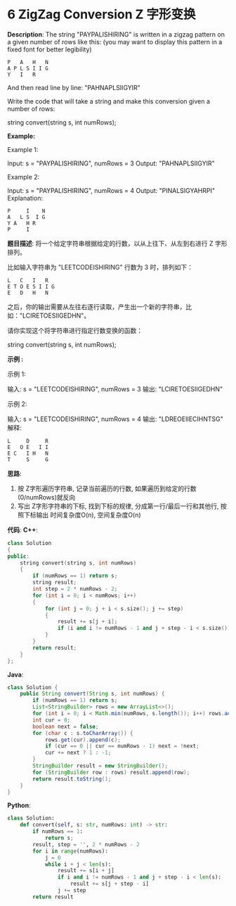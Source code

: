 # 6 ZigZag Conversion Z 字形变换

__Description__:
The string "PAYPALISHIRING" is written in a zigzag pattern on a given number of rows like this: (you may want to display this pattern in a fixed font for better legibility)

```text
P   A   H   N
A P L S I I G
Y   I   R
```

And then read line by line: "PAHNAPLSIIGYIR"

Write the code that will take a string and make this conversion given a number of rows:

string convert(string s, int numRows);

__Example:__

Example 1:

Input: s = "PAYPALISHIRING", numRows = 3
Output: "PAHNAPLSIIGYIR"

Example 2:

Input: s = "PAYPALISHIRING", numRows = 4
Output: "PINALSIGYAHRPI"
Explanation:

```text
P     I    N
A   L S  I G
Y A   H R
P     I
```

__题目描述__:
将一个给定字符串根据给定的行数，以从上往下、从左到右进行 Z 字形排列。

比如输入字符串为 "LEETCODEISHIRING" 行数为 3 时，排列如下：

```text
L   C   I   R
E T O E S I I G
E   D   H   N
```

之后，你的输出需要从左往右逐行读取，产生出一个新的字符串，比如："LCIRETOESIIGEDHN"。

请你实现这个将字符串进行指定行数变换的函数：

string convert(string s, int numRows);

__示例 :__

示例 1:

输入: s = "LEETCODEISHIRING", numRows = 3
输出: "LCIRETOESIIGEDHN"

示例 2:

输入: s = "LEETCODEISHIRING", numRows = 4
输出: "LDREOEIIECIHNTSG"
解释:

```text
L     D     R
E   O E   I I
E C   I H   N
T     S     G
```

__思路__:

1. 按 Z字形遍历字符串, 记录当前遍历的行数, 如果遍历到给定的行数(0/numRows)就反向
2. 写出 Z字形字符串的下标, 找到下标的规律, 分成第一行/最后一行和其他行, 按照下标输出
时间复杂度O(n), 空间复杂度O(n)

__代码__:
__C++__:

```C++
class Solution 
{
public:
    string convert(string s, int numRows) 
    {
        if (numRows == 1) return s;
        string result;
        int step = 2 * numRows - 2;
        for (int i = 0; i < numRows; i++) 
        {
            for (int j = 0; j + i < s.size(); j += step) 
            {
                result += s[j + i];
                if (i and i != numRows - 1 and j + step - i < s.size()) result += s[j + step - i];
            }
        }
        return result;
    }
};
```

__Java__:

```Java
class Solution {
    public String convert(String s, int numRows) {
        if (numRows == 1) return s;
        List<StringBuilder> rows = new ArrayList<>();
        for (int i = 0; i < Math.min(numRows, s.length()); i++) rows.add(new StringBuilder());
        int cur = 0;
        boolean next = false;
        for (char c : s.toCharArray()) {
            rows.get(cur).append(c);
            if (cur == 0 || cur == numRows - 1) next = !next;
            cur += next ? 1 : -1;
        }
        StringBuilder result = new StringBuilder();
        for (StringBuilder row : rows) result.append(row);
        return result.toString();
    }
}
```

__Python__:

```Python
class Solution:
    def convert(self, s: str, numRows: int) -> str:
        if numRows == 1:
            return s;
        result, step = '', 2 * numRows - 2
        for i in range(numRows):
            j = 0
            while i + j < len(s):
                result += s[i + j]
                if i and i != numRows - 1 and j + step - i < len(s):
                    result += s[j + step - i]
                j += step
        return result
```
